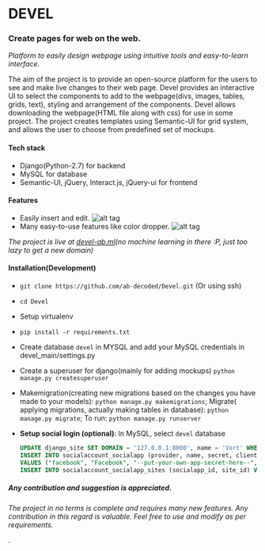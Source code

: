 # DEVEL
### Create pages for web on the web.   

*Platform to easily design webpage using intuitive tools and easy-to-learn interface.*

The aim of the project is to provide an open-source platform for the users to see and make live changes to their web page. Devel provides an interactive UI to select the components to add to the webpage(divs, images, tables, grids, text), styling and arrangement of the components. Devel allows downloading the webpage(HTML file along with css) for use in some project.
The project creates templates using Semantic-UI for grid system, and allows the user to choose from predefined set of mockups. 

#### Tech stack
* Django(Python-2.7) for backend
* MySQL for database
* Semantic-UI, jQuery, Interact.js, jQuery-ui for frontend

#### Features
* Easily insert and edit.
![alt tag](https://s3-us-west-2.amazonaws.com/devel-store/insert.gif)
* Many easy-to-use features like color dropper.
![alt tag](https://s3-us-west-2.amazonaws.com/devel-store/color.gif)

*The project is live at [devel-ab.ml](http://devel-ab.ml)(no machine learning in there :P, just too lazy to get a new domain)* 


#### Installation(Development)
* ```git clone https://github.com/ab-decoded/Devel.git``` (Or using ssh)
* ```cd Devel```
* Setup virtualenv
* ```pip install -r requirements.txt```
* Create database ```devel``` in MYSQL and add your MySQL credentials in devel_main/settings.py
* Create a superuser for django(mainly for adding mockups) ```python manage.py createsuperuser```
* Makemigration(creating new migrations based on the changes you have made to your models): ```python manage.py makemigrations```; 
Migrate( applying migrations, actually making tables in database): ```python manage.py migrate```; To run: ```python manage.py runserver```
* **Setup social login (optional)**: In MySQL, select ```devel``` database

  ```sql
  UPDATE django_site SET DOMAIN = '127.0.0.1:8000', name = 'Vort' WHERE id=1;
  INSERT INTO socialaccount_socialapp (provider, name, secret, client_id, `key`)
  VALUES ("facebook", "Facebook", "--put-your-own-app-secret-here--", "--put-your-own-app-id-here--", '');
  INSERT INTO socialaccount_socialapp_sites (socialapp_id, site_id) VALUES (1,1); 
  ```
##### Any contribution and suggestion is appreciated. 
*The project in no terms is complete and requires many new features. Any contribution in this regard is valuable. Feel free to use and modify as per requirements.*

.
